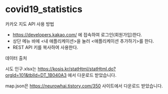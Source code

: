 # covid19_statistics

카카오 지도 API 사용 방법
- https://developers.kakao.com/ 에 접속하여 로그인(회원가입)한다. 
- 상단 메뉴 바에 <내 애플리케이션>을 눌러 <애플리케이션 추가하기>를 한다. 
- REST API 키를 복사하여 사용한다. 

데이터 출처

시도 인구.xlsx는
https://kosis.kr/statHtml/statHtml.do?orgId=101&tblId=DT_1B040A3 에서 다운로드 받았습니다. 

map.json은
https://neurowhai.tistory.com/350 사이트에서 다운로드 받았습니다. 
